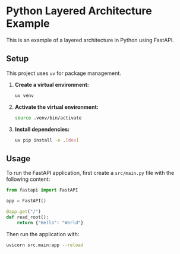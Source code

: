 # Python Layered Architecture Example

This is an example of a layered architecture in Python using FastAPI.

## Setup

This project uses `uv` for package management.

1.  **Create a virtual environment:**

    ```bash
    uv venv
    ```

2.  **Activate the virtual environment:**

    ```bash
    source .venv/bin/activate
    ```

3.  **Install dependencies:**

    ```bash
    uv pip install -e .[dev]
    ```

## Usage

To run the FastAPI application, first create a `src/main.py` file with the following content:

```python
from fastapi import FastAPI

app = FastAPI()

@app.get("/")
def read_root():
    return {"Hello": "World"}
```

Then run the application with:

```bash
uvicorn src.main:app --reload
```
